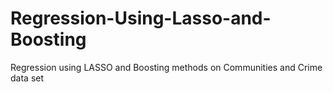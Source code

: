 # Regression-Using-Lasso-and-Boosting
Regression using LASSO and Boosting methods on Communities and Crime data set
